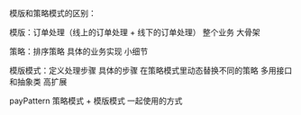 




模版和策略模式的区别：

模版：订单处理（线上的订单处理  +  线下的订单处理）
    整个业务 大骨架


策略：排序策略
    具体的业务实现 小细节


模版模式：定义处理步骤
具体的步骤 在策略模式里动态替换不同的策略
多用接口和抽象类   高扩展

payPattern 
策略模式 + 模版模式 一起使用的方式
